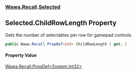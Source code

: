 ### [Wawa.Recall](Wawa.Recall.md 'Wawa.Recall').[Selected](Selected.md 'Wawa.Recall.Selected')

## Selected.ChildRowLength Property

Gets the number of selectables per row for gamepad controls.

```csharp
public Wawa.Recall.PropDef<int> ChildRowLength { get; }
```

#### Property Value
[Wawa.Recall.PropDef&lt;](PropDef{T}.md 'Wawa.Recall.PropDef<T>')[System.Int32](https://docs.microsoft.com/en-us/dotnet/api/System.Int32 'System.Int32')[&gt;](PropDef{T}.md 'Wawa.Recall.PropDef<T>')